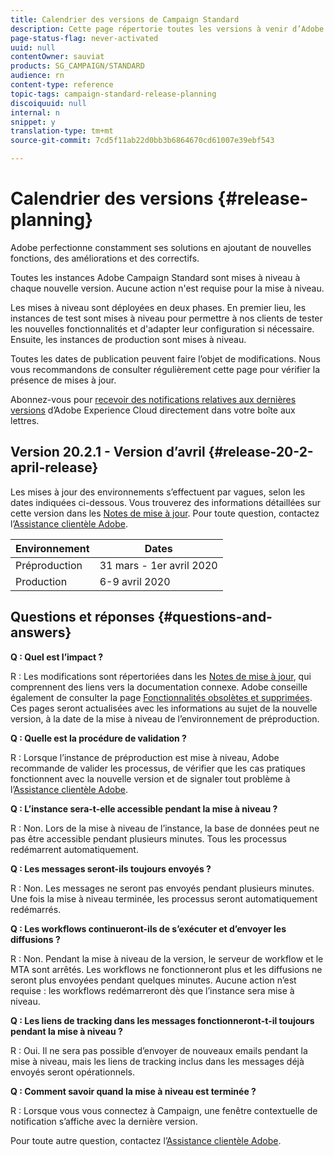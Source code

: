 ```yaml
---
title: Calendrier des versions de Campaign Standard
description: Cette page répertorie toutes les versions à venir d’Adobe Campaign Standard.
page-status-flag: never-activated
uuid: null
contentOwner: sauviat
products: SG_CAMPAIGN/STANDARD
audience: rn
content-type: reference
topic-tags: campaign-standard-release-planning
discoiquuid: null
internal: n
snippet: y
translation-type: tm+mt
source-git-commit: 7cd5f11ab22d0bb3b6864670cd61007e39ebf543

---
```



# Calendrier des versions {#release-planning}

Adobe perfectionne constamment ses solutions en ajoutant de nouvelles fonctions, des améliorations et des correctifs.

Toutes les instances Adobe Campaign Standard sont mises à niveau à chaque nouvelle version. Aucune action n&#39;est requise pour la mise à niveau.

Les mises à niveau sont déployées en deux phases. En premier lieu, les instances de test sont mises à niveau pour permettre à nos clients de tester les nouvelles fonctionnalités et d&#39;adapter leur configuration si nécessaire. Ensuite, les instances de production sont mises à niveau.

Toutes les dates de publication peuvent faire l’objet de modifications. Nous vous recommandons de consulter régulièrement cette page pour vérifier la présence de mises à jour.

Abonnez-vous pour [recevoir des notifications relatives aux dernières versions](https://www.adobe.com/subscription/priority-product-update.html) d’Adobe Experience Cloud directement dans votre boîte aux lettres.

## Version 20.2.1 - Version d’avril {#release-20-2-april-release}

Les mises à jour des environnements s’effectuent par vagues, selon les dates indiquées ci-dessous. Vous trouverez des informations détaillées sur cette version dans les [Notes de mise à jour](../../rn/using/release-notes.md). Pour toute question, contactez l’[Assistance clientèle Adobe](https://support.neolane.net/webApp/extranetLogin).

<table> 
 <thead> 
  <tr> 
   <th> Environnement<br /> </th> 
   <th> Dates <br /> </th> 
  </tr> 
 </thead> 
 <tbody> 
  <tr> 
   <td> Préproduction<br /> </td> 
   <td> 31 mars - 1er avril 2020<br /> </td> 
  </tr> 
  <tr> 
   <td> Production<br /> </td> 
   <td> 6-9 avril 2020<br /> </td> 
  </tr> 
 </tbody> 
</table>



## Questions et réponses {#questions-and-answers}

**Q : Quel est l’impact ?**

R : Les modifications sont répertoriées dans les [Notes de mise à jour](../../rn/using/release-notes.md), qui comprennent des liens vers la documentation connexe. Adobe conseille également de consulter la page [Fonctionnalités obsolètes et supprimées](https://helpx.adobe.com/campaign/kb/acs-deprecated-and-removed-features.html). Ces pages seront actualisées avec les informations au sujet de la nouvelle version, à la date de la mise à niveau de l’environnement de préproduction.

**Q : Quelle est la procédure de validation ?**

R : Lorsque l’instance de préproduction est mise à niveau, Adobe recommande de valider les processus, de vérifier que les cas pratiques fonctionnent avec la nouvelle version et de signaler tout problème à l’[Assistance clientèle Adobe](https://support.neolane.net/webApp/extranetLogin).

**Q : L’instance sera-t-elle accessible pendant la mise à niveau ?**

R : Non. Lors de la mise à niveau de l’instance, la base de données peut ne pas être accessible pendant plusieurs minutes. Tous les processus redémarrent automatiquement.

**Q : Les messages seront-ils toujours envoyés ?**

R : Non. Les messages ne seront pas envoyés pendant plusieurs minutes. Une fois la mise à niveau terminée, les processus seront automatiquement redémarrés.

**Q : Les workflows continueront-ils de s’exécuter et d’envoyer les diffusions ?**

R : Non. Pendant la mise à niveau de la version, le serveur de workflow et le MTA sont arrêtés. Les workflows ne fonctionneront plus et les diffusions ne seront plus envoyées pendant quelques minutes. Aucune action n’est requise : les workflows redémarreront dès que l’instance sera mise à niveau.

**Q : Les liens de tracking dans les messages fonctionneront-t-il toujours pendant la mise à niveau ?**

R : Oui. Il ne sera pas possible d’envoyer de nouveaux emails pendant la mise à niveau, mais les liens de tracking inclus dans les messages déjà envoyés seront opérationnels.

**Q : Comment savoir quand la mise à niveau est terminée ?**

R : Lorsque vous vous connectez à Campaign, une fenêtre contextuelle de notification s’affiche avec la dernière version.

Pour toute autre question, contactez l’[Assistance clientèle Adobe](https://support.neolane.net/webApp/extranetLogin).